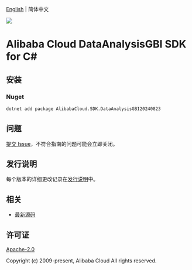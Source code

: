 [English](README.md) | 简体中文

![](https://aliyunsdk-pages.alicdn.com/icons/AlibabaCloud.svg)

# Alibaba Cloud DataAnalysisGBI SDK for C#

## 安装

### Nuget

```bash
dotnet add package AlibabaCloud.SDK.DataAnalysisGBI20240823
```

## 问题

[提交 Issue](https://github.com/aliyun/alibabacloud-csharp-sdk/issues/new)，不符合指南的问题可能会立即关闭。

## 发行说明

每个版本的详细更改记录在[发行说明](./ChangeLog.md)中。

## 相关

* [最新源码](https://github.com/aliyun/alibabacloud-csharp-sdk/)

## 许可证

[Apache-2.0](http://www.apache.org/licenses/LICENSE-2.0)

Copyright (c) 2009-present, Alibaba Cloud All rights reserved.
